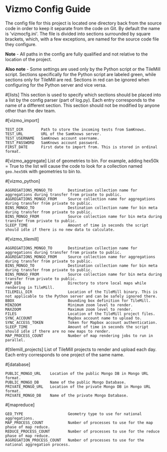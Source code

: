 Vizmo Config Guide
==================

The config file for this project is located one directory back from the source code in order to keep it separate from the code on Git. By default the name is 'vizmocfg.ini'. The file is divided into sections surrounded by square brackets, which, with a few exceptions, are named for the source code file they configure. 

**Note** - All paths in the config are fully qualified and not relative to the location of the project.

**Also note** - Some settings are used only by the Python script or the TileMill script. Sections specifically for the Python script are labeled green, while sections only for TileMill are red. Sections in red can be ignored when configuring for the Python server and vice versa.

#[lists]
This section is used to specify which sections should be placed into a list by the config parser (part of log.py). Each entry corresponds to the name of a different section. This section should not be modified by anyone other than the dev team.

#[vizmo_import]

```
TEST_DIR		Path to store the incoming tests from SamKnows. 
TEST_URL		URL of the SamKnows server.
TEST_USERNAME	SamKnows account username.
TEST_PASSWORD	SamKnows account password.
FIRST_DATE		First date to import from. This is stored in ordinal format.
```

#[vizmo_aggregate]
List of geometries to bin. For example, adding  hex50k = True to the list will cause the code to look for a collection named `geo.hex50k` with geometries to bin to.

#[vizmo_python]
```
AGGREGATIONS_MONGO_TO		Destination collection name for aggregations during transfer from private to public.
AGGREGATIONS_MONGO_FROM		Source collection name for aggregations during transfer from private to public.
BINS_MONGO_TO				Destination collection name for bin meta during transfer from private to public.
BINS_MONGO_FROM				Source collection name for bin meta during transfer from private to public.
SLEEP_TIME					Amount of time in seconds the script should idle if there is no new data to calculate.
```

#[vizmo_tilemill]
```
AGGREGATIONS_MONGO_TO		Destination collection name for aggregations during transfer from private to public.
AGGREGATIONS_MONGO_FROM		Source collection name for aggregations during transfer from private to public.
BINS_MONGO_TO				Destination collection name for bin meta during transfer from private to public.
BINS_MONGO_FROM				Source collection name for bin meta during transfer from private to public.
MAP_DIR						Directory to store local maps while rendering in TileMill.
TILEMILL_DIR				Location of the TileMill binary. This is not applicable to the Python server and can be safely ignored there.
BBOX						Bounding box definition for TileMill. 
MINZOOM						Minimum zoom level to render.
MAXZOOM						Maximum zoom level to render.
FILES						Location of the TileMill project files.
SYNC_ACCOUNT				Mapbox account name to upload to.
SYNC_ACCESS_TOKEN			Token for Mapbox account authentication.
SLEEP_TIME					Amount of time in seconds the script should idle if there are no new maps to render.
MAP_PROCESS_COUNT			Number of map rendering jobs to run in parallel. 
```


#[tilemill_projects]
List of TileMill projects to render and upload each day. Each entry corresponds to one project of the same name.

#[database]

```
PUBLIC_MONGO_URL	Location of the public Mongo DB in Mongo URL format. 
PUBLIC_MONGO_DB		Name of the public Mongo Database.
PRIVATE_MONGO_URL	Location of the private Mongo DB in Mongo URL format. 
PRIVATE_MONGO_DB	Name of the private Mongo Database.
```

#[mapreduce]

```
GEO_TYPE					Geometry type to use for national aggregations. 
MAP_PROCESS_COUNT			Number of processes to use for the map phase of map reduce.
REDUCE_PROCESS_COUNT		Number of processes to use for the reduce phase of map reduce.
AGGREGATION_PROCESS_COUNT	Number of processes to use for the national aggregation process.
```
